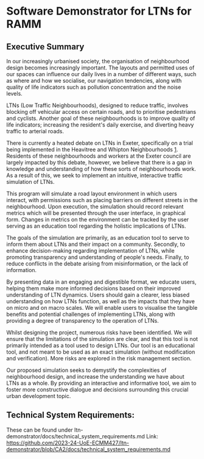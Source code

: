 # Software Demonstrator for LTNs for RAMM

## Executive Summary

In our increasingly urbanised society, the organisation of neighbourhood design becomes increasingly important. The layouts and permitted uses of our spaces can influence our daily lives in a number of different ways, such as where and how we socialise, our navigation tendencies, along with quality of life indicators such as pollution concentration and the noise levels.

LTNs (Low Traffic Neighbourhoods), designed to reduce traffic, involves blocking off vehicular access on certain roads, and to prioritise pedestrians and cyclists. Another goal of these neighbourhoods is to improve quality of life indicators; increasing the resident's daily exercise, and diverting heavy traffic to arterial roads. 

There is currently a heated debate on LTNs in Exeter, specifically on a trial being implemented in the Heavitree and Whipton Neighbourhoods [1]. Residents of these neighbourhoods and workers at the Exeter council are largely impacted by this debate, however, we believe that there is a gap in knowledge and understanding of how these sorts of neighbourhoods work. As a result of this, we seek to implement an intuitive, interactive traffic simulation of LTNs. 

This program will simulate a road layout environment in which users interact, with permissions such as placing barriers on different streets in the neighbourhood. Upon execution, the simulation should record relevant metrics which will be presented through the user interface, in graphical form. Changes in metrics on the environment can be tracked by the user serving as an education tool regarding the holistic implications of LTNs.

The goals of the simulation are primarily, as an education tool to serve to inform them about LTNs and their impact on a community. Secondly, to enhance decision-making regarding implementation of LTNs, while promoting transparency and understanding of people's needs. Finally, to reduce conflicts in the debate arising from misinformation, or the lack of information.

By presenting data in an engaging and digestible format, we educate users, helping them make more informed decisions based on their improved understanding of LTN dynamics. Users should gain a clearer, less biased understanding on how LTNs function, as well as the impacts that they have on micro and on macro scales. We will enable users to visualise the tangible benefits and potential challenges of implementing LTNs, along with providing a degree of transparency to the operation of LTNs.

Whilst designing the project, numerous risks have been identified. We will ensure that the limitations of the simulation are clear, and that this tool is not primarily intended as a tool used to design LTNs. Our tool is an educational tool, and not meant to be used as an exact simulation (without modification and verification). More risks are explored in the risk management section.

Our proposed simulation seeks to demystify the complexities of neighbourhood design, and increase the understanding we have about LTNs as a whole. By providing an interactive and informative tool, we aim to foster more constructive dialogue and decisions surrounding this crucial urban development topic.


[1]: https://www.devon.gov.uk/news/heavitree-and-whipton-active-streets-trial-begins-today/

## Technical System Requirements:
These can be found under ltn-demonstrator/docs/technical_system_requirements.md
Link:
https://github.com/2023-24-UoE-ECMM427/ltn-demonstrator/blob/CA2/docs/technical_system_requirements.md
